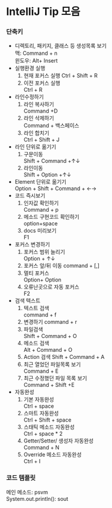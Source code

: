 # IntelliJ Tip 모음
### 단축키
- 디렉토리, 패키지, 클래스 등 생성목록 보기  
   맥: Command + n  
   윈도우: Alt+ Insert  
- 실행환경 실행  
  1. 현재 포커스 실행 
    Ctrl + Shift + R  
  2. 이전 포커스 실행  
    Ctrl + R      
- 라인수정하기 
  1. 라인 복사하기  
    Command +D      
  2. 라인 삭제하기  
    Command + 백스페이스         
  3. 라인 합치기  
    Ctrl + Shift + J      
- 라인 단위로 옮기기  
  1. 구문이동  
  	Shift + Command +↑↓  	
  2. 라인이동  
  	Shift + Option +↑↓  
- Element 단위로 옮기기  
	Option + Shift + Command + ←→  	
- 코드 즉시보기  
	1. 인자값 확인하기  
		Command + p  
	2. 메소드 구현코드 확인하기  
		option+space  
	3. docs 미리보기  
		F1  
- 포커스 변경하기  
	1. 포커스 범위 늘리기  
		 Option + ↑↓  
	2. 포커스 앞/뒤 이동
		command + [,]  
	3. 멀티 포커스  
		Option+ Option  
	4. 오류난곳으로 자동 포커스  
		F2  
- 검색 텍스트  
	1. 텍스트 검색  
		command + f  
	2. 변경하기
		command + r  
	3. 파일검색  
		Shift + Command + O
	4. 메소드 검색  
		Alt + Command + O  
	5. Action 검색
		Shift + Command + A  
	6. 최근 열었던 파일목록 보기  
		Command + E  
	7. 최근 수정했던 파일 목록 보기  
		Command + Shift +E  
- 자동완성
	1. 기본 자동완성  
		Ctrl + space  
	2. 스마트 자동완성  
		Ctrl + Shift + space  
	3. 스태틱 메소드 자동완성  
		Ctrl + space * 2  
	4. Getter/Setter/ 생성자 자동완성  
		Command + N  
	5. Override 메소드 자동완성  
		Ctrl + I  



    







### 코드 템플릿
메인 메소드: psvm  
System.out.println(): sout
